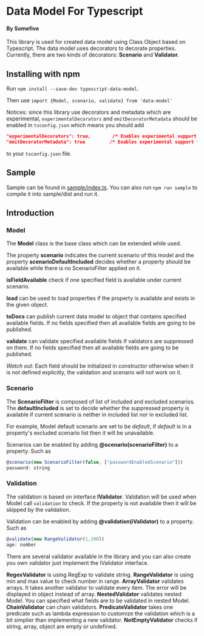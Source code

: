 # Data Model For Typescript
#### By Somefive

This library is used for created data model using Class Object based on Typescript. The data model uses decorators to decorate properties. Currently, there are two kinds of decorators: **Scenario** and **Validator**.

## Installing with npm
Run `npm install --save-dev typescript-data-model`.

Then use `import {Model, scenario, validate} from 'data-model'`

Notices: since this library use decorators and metadata which are experimental, `experimentalDecorators` and `emitDecoratorMetadata` should be enabled in `tsconfig.json` which means you should add
```json
"experimentalDecorators": true,        /* Enables experimental support for ES7 decorators. */
"emitDecoratorMetadata": true         /* Enables experimental support for emitting type metadata for decorators. */
```
to your `tsconfig.json` file.

## Sample
Sample can be found in [sample/index.ts](./sample/index.ts). You can also run `npm run sample` to compile it into sample/dist and run it.

## Introduction

### Model
The **Model** class is the base class which can be extended while used. 

The property **scenario** indicates the current scenario of this model and the property **scenarioDefaultIncluded** decides whether a property should be available while there is no ScenarioFilter applied on it.

**isFieldAvailable** check if one specified field is available under current scenario.

**load** can be used to load properties if the property is available and exists in the given object. 

**toDocs** can publish current data model to object that contains specified available fields. If no fields specified then all
available fields are going to be published.

**validate** can validate specified available fields if validators are suppressed on them. If no fields specified then all available fields are going to be published.

*Watch out:* Each field should be initialized in constructor otherwise when it is not defined explicitly, the validation and scenario will not work on it.

### Scenario
The **ScenarioFilter** is composed of list of included and excluded scenarios. The **defaultIncluded** is set to decide whether 
the suppressed property is available if current scenario is neither in included list nor in excluded list.

For example, Model default scenario are set to be *default*, if *default* is in a property's excluded scenario list then it will be unavailable.

Scenarios can be enabled by adding **@scenario(scenarioFilter)** to a property. Such as
```javascript
@scenario(new ScenarioFilter(false, ["passwordEnabledScenario"]))
password: string
```

### Validation
The validation is based on interface **IValidator**. Validation will be used when Model call `validation` to check. If the property is not available then it will be skipped by the validation. 

Validation can be enabled by adding **@validation(iValidator)** to a property. Such as
```javascript
@validate(new RangeValidator(1,100))
age: number
```

There are several validator available in the library and you can also create you own validator just implement the IValidator interface.

**RegexValidator** is using RegExp to validate string.
**RangeValidator** is using min and max value to check number in range.
**ArrayValidator** validates arrays. It takes another validator to validate every item. The error will be displayed in object instead of array.
**NestedValidator** validates nested Model. You can specified what fields are to be validated in nested Model.
**ChainValidator** can chain validators.
**PredicateValidator** takes one predicate such as lambda expression to customize the validation which is a bit simplier than implementing a new validator.
**NotEmptyValidator** checks if string, array, object are empty or undefined.

